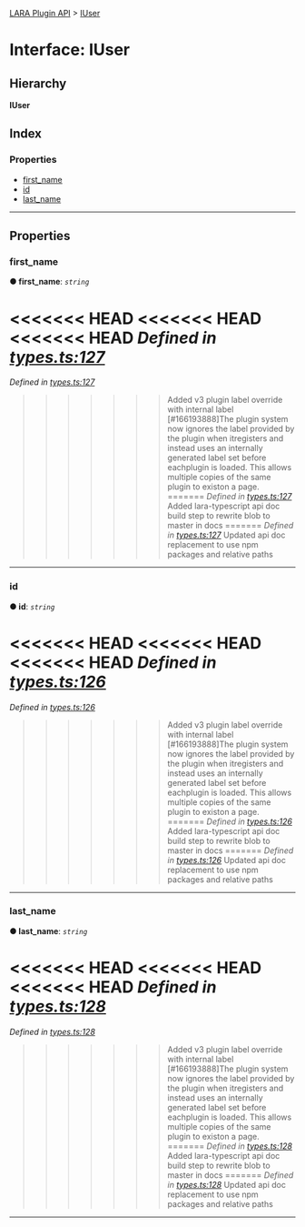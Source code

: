 [LARA Plugin API](../README.md) > [IUser](../interfaces/iuser.md)

# Interface: IUser

## Hierarchy

**IUser**

## Index

### Properties

* [first_name](iuser.md#first_name)
* [id](iuser.md#id)
* [last_name](iuser.md#last_name)

---

## Properties

<a id="first_name"></a>

###  first_name

**● first_name**: *`string`*

<<<<<<< HEAD
<<<<<<< HEAD
<<<<<<< HEAD
*Defined in [types.ts:127](https://github.com/concord-consortium/lara/blob/7771e1f1/lara-typescript/src/plugin-api/types.ts#L127)*
=======
*Defined in [types.ts:127](https://github.com/concord-consortium/lara/blob/5ed958f8/lara-typescript/src/plugin-api/types.ts#L127)*
>>>>>>> Added v3 plugin label override with internal label [#166193888]The plugin system now ignores the label provided by the plugin when itregisters and instead uses an internally generated label set before eachplugin is loaded.  This allows multiple copies of the same plugin to existon a page.
=======
*Defined in [types.ts:127](https://github.com/concord-consortium/lara/blob/master/lara-typescript/src/plugin-api/types.ts#L127)*
>>>>>>> Added lara-typescript api doc build step to rewrite blob to master in docs
=======
*Defined in [types.ts:127](lara-typescript/src/plugin-api/types.ts#L127)*
>>>>>>> Updated api doc replacement to use npm packages and relative paths

___
<a id="id"></a>

###  id

**● id**: *`string`*

<<<<<<< HEAD
<<<<<<< HEAD
<<<<<<< HEAD
*Defined in [types.ts:126](https://github.com/concord-consortium/lara/blob/7771e1f1/lara-typescript/src/plugin-api/types.ts#L126)*
=======
*Defined in [types.ts:126](https://github.com/concord-consortium/lara/blob/5ed958f8/lara-typescript/src/plugin-api/types.ts#L126)*
>>>>>>> Added v3 plugin label override with internal label [#166193888]The plugin system now ignores the label provided by the plugin when itregisters and instead uses an internally generated label set before eachplugin is loaded.  This allows multiple copies of the same plugin to existon a page.
=======
*Defined in [types.ts:126](https://github.com/concord-consortium/lara/blob/master/lara-typescript/src/plugin-api/types.ts#L126)*
>>>>>>> Added lara-typescript api doc build step to rewrite blob to master in docs
=======
*Defined in [types.ts:126](lara-typescript/src/plugin-api/types.ts#L126)*
>>>>>>> Updated api doc replacement to use npm packages and relative paths

___
<a id="last_name"></a>

###  last_name

**● last_name**: *`string`*

<<<<<<< HEAD
<<<<<<< HEAD
<<<<<<< HEAD
*Defined in [types.ts:128](https://github.com/concord-consortium/lara/blob/7771e1f1/lara-typescript/src/plugin-api/types.ts#L128)*
=======
*Defined in [types.ts:128](https://github.com/concord-consortium/lara/blob/5ed958f8/lara-typescript/src/plugin-api/types.ts#L128)*
>>>>>>> Added v3 plugin label override with internal label [#166193888]The plugin system now ignores the label provided by the plugin when itregisters and instead uses an internally generated label set before eachplugin is loaded.  This allows multiple copies of the same plugin to existon a page.
=======
*Defined in [types.ts:128](https://github.com/concord-consortium/lara/blob/master/lara-typescript/src/plugin-api/types.ts#L128)*
>>>>>>> Added lara-typescript api doc build step to rewrite blob to master in docs
=======
*Defined in [types.ts:128](lara-typescript/src/plugin-api/types.ts#L128)*
>>>>>>> Updated api doc replacement to use npm packages and relative paths

___

